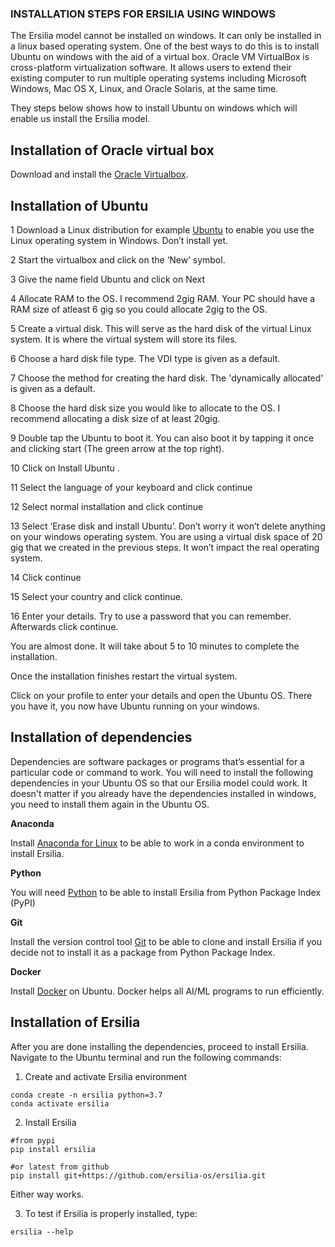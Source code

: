 
### INSTALLATION STEPS FOR ERSILIA USING WINDOWS

The Ersilia model cannot be installed on windows. It can only be installed in a linux based operating system. One of the best ways to do this is to install Ubuntu on windows with the aid of a virtual box.  Oracle VM VirtualBox is cross-platform virtualization software. It allows users to extend their existing computer to run multiple operating systems including Microsoft Windows, Mac OS X, Linux, and Oracle Solaris, at the same time.

They steps below shows how to install Ubuntu on windows which will enable us install the Ersilia model.

## Installation of Oracle virtual box

Download and install the [Oracle Virtualbox](https://www.virtualbox.org/wiki/Downloads).

## Installation of Ubuntu

1 Download a Linux distribution for example [Ubuntu](https://ubuntu.com/download/desktop) to enable you use the Linux operating system in Windows. Don’t install yet.


2 Start the virtualbox and click on the ‘New’ symbol.
 

3 Give the name field Ubuntu and click on Next
 

4 Allocate RAM to the OS. I recommend 2gig RAM.  Your PC should have a RAM size  of atleast 6 gig so you could allocate 2gig to the OS.

 
5 Create a virtual disk. This will serve as the hard disk of the virtual Linux system. It is where the virtual system will store its files.

 
6 Choose a hard disk file type. The VDI type is given as a default.
 

7 Choose the method for creating the hard disk. The 'dynamically allocated' is given as a default.
 

8 Choose the hard disk size you would like to allocate to the OS. I recommend allocating a disk size of at least 20gig.
 

9 Double tap the Ubuntu to boot it. You can also boot it by tapping it once and clicking start (The green arrow at the top right).
 

10 Click on Install Ubuntu .
 

11 Select the language of your keyboard and click continue
 

12 Select  normal installation and click continue
 

13 Select ‘Erase disk and install Ubuntu’. Don’t worry it won’t delete anything on your windows operating system. You are using a virtual disk space of 20 gig that we created in the previous steps. It won’t impact the real operating system.
 

14 Click continue
 

15 Select your country and click continue.
 

16 Enter your details. Try to use a password that you can remember. Afterwards click continue.
 


You are almost done. It will take about 5 to 10 minutes to complete the installation.
 




Once the installation finishes restart the virtual system.
 


Click on your profile to enter your details and open the Ubuntu OS. There you have it, you now have Ubuntu running on your windows.

 




## Installation of dependencies

Dependencies are software packages or programs that’s essential for a particular code or command to work. You will need to install the following dependencies in your Ubuntu OS so that our Ersilia model could work. It doesn't matter if you already have the dependencies installed in windows, you need to install them again in the Ubuntu OS.

**Anaconda**

Install [Anaconda for Linux](https://docs.conda.io/projects/conda/en/latest/user-guide/install/linux.html) to be able to work in a conda environment to install Ersilia. 

**Python**

You will need [Python](https://docs.python-guide.org/starting/install3/linux/) to be able to install Ersilia from Python Package Index (PyPI)

**Git**

Install the version control tool [Git](https://git-scm.com/download/linux) to be able to clone and install Ersilia if you decide not to install it as a package from Python Package Index. 

**Docker**

Install [Docker]( https://runnable.com/docker/install-docker-on-linux) on Ubuntu. Docker helps all AI/ML programs to run efficiently.

## Installation of Ersilia

After you are done installing the dependencies, proceed to install Ersilia. Navigate to the Ubuntu terminal and run the following commands:
1. Create and activate Ersilia environment
```
conda create -n ersilia python=3.7
conda activate ersilia
```
2. Install Ersilia
```
#from pypi
pip install ersilia

#or latest from github
pip install git+https://github.com/ersilia-os/ersilia.git
```
Either way works.

3. To test if Ersilia is properly installed, type:
```
ersilia --help
```





